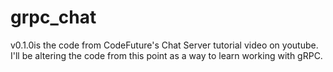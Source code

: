 # grpc_chat

v0.1.0is the code from CodeFuture's Chat Server tutorial video on youtube. I'll be altering the code from this point as a way to learn working with gRPC.